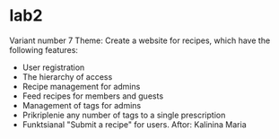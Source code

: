 # lab2
Variant number 7 Theme: 
Create a website for recipes, which have the following features:
- User registration
- The hierarchy of access
- Recipe management for admins
- Feed recipes for members and guests
- Management of tags for admins
- Prikriplenie any number of tags to a single prescription
- Funktsianal "Submit a recipe" for users. 
Aftor: Kalinina Maria

